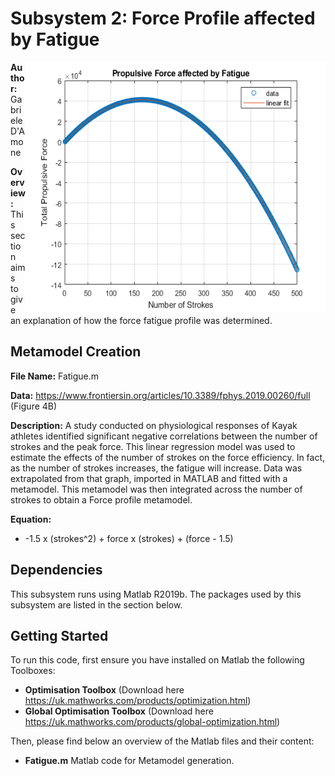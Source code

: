 # Subsystem 2: Force Profile affected by Fatigue

<img align="right" src="https://github.com/gabrieledamone/DE4-OPT/blob/master/Images/Fatigue.png" height="400" width="480">

**Author:** Gabriele D'Amone

**Overview:** This section aims to give an explanation of how the force fatigue profile was determined.

## Metamodel Creation 

**File Name:** Fatigue.m

**Data:** https://www.frontiersin.org/articles/10.3389/fphys.2019.00260/full (Figure 4B)

**Description:** A study conducted on physiological responses of Kayak athletes identified significant negative correlations between the number of strokes and the peak force.
This linear regression model was used to estimate the effects of the number of strokes on the force efficiency. In fact, as the number of strokes increases, the fatigue will increase.
Data was extrapolated from that graph, imported in MATLAB and fitted with a metamodel. This metamodel was then integrated across the number of strokes to obtain a Force profile metamodel.

**Equation:**
- -1.5 x (strokes^2) + force x (strokes) + (force - 1.5)

## Dependencies

This subsystem runs using Matlab R2019b.
The packages used by this subsystem are listed in the section below.

## Getting Started

To run this code, first ensure you have installed on Matlab the following Toolboxes:

- **Optimisation Toolbox** (Download here https://uk.mathworks.com/products/optimization.html)
- **Global Optimisation Toolbox** (Download here https://uk.mathworks.com/products/global-optimization.html)

Then, please find below an overview of the Matlab files and their content:

- **Fatigue.m** Matlab code for Metamodel generation.
